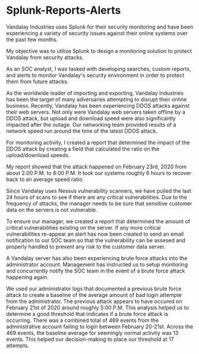 # Splunk-Reports-Alerts

Vandalay Industries uses Splunk for their security monitoring and have been experiencing a variety of security issues against their online systems over the past few months.

My objective was to utilize Splunk to design a monitoring solution to protect Vandalay from security attacks.

As an SOC analyst, I was tasked with developing searches, custom reports, and alerts to monitor Vandalay's security environment in order to protect them from future attacks.

  As the worldwide leader of importing and exporting, Vandalay Industries has been the target of many adversaries attempting to disrupt their online business. Recently, Vandalay has been experiencing DDOS attacks against their web servers.
Not only were Vandalay web servers taken offline by a DDOS attack, but upload and download speed were also significantly impacted after the outage. Our networking team provided results of a network speed run around the time of the latest DDOS attack.

For monitoring activity, I created a report that determined the impact of the DDOS attack by creating a field that calculated the ratio on the upload/download speeds.

My report showed that the attack happened on February 23rd, 2020 from about 2:00 P.M. to 8:00 P.M. It took our systems roughly 6 hours to recover back to an average speed ratio.







Since Vandalay uses Nessus vulnerability scanners, we have pulled the last 24 hours of scans to see if there are any critical vulnerabilities. Due to the frequency of attacks, the manager needs to be sure that sensitive customer data on the servers is not vulnerable.

To ensure our manager, we created a report that determined the amount of critical vulnerabilities existing on the server. If any more critical vulnerabilities re-appear an alert has now been created to send an email notification to our SOC team so that the vulnerability
can be assesed and properly handled to prevent any risk to the customer data server. 






A Vandalay server has also been experiencing brute force attacks into the administrator account. Management has instructed us to setup monitoring and concurrently notify the SOC team in the event of a brute force attack happening again. 

We used our administrator logs that documented a previous brute force attack to create a baseline of the average amount of bad login attempte from the administrator. The previous attack appears to have occured on February 21st of 2020 around roughly 5:00 P.M. 
This analysis helped us to determine a good threshold that indicates if a brute force attack is occurring. There was a combined total of 469 events from the administrative account failing to login between February 20-21st. Across the 469 events, the baseline average 
for seemingly normal activity was 13 events. This helped our decision-making to place our threshold at 17 attempts.  
